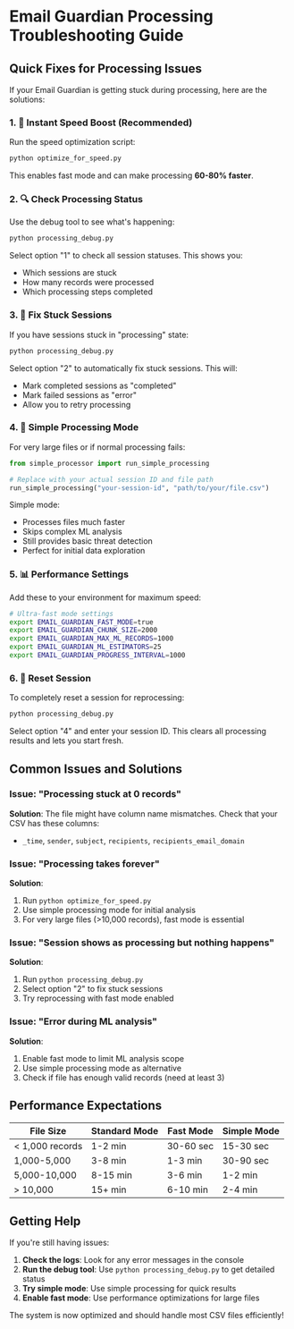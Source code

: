 # Email Guardian Processing Troubleshooting Guide

## Quick Fixes for Processing Issues

If your Email Guardian is getting stuck during processing, here are the solutions:

### 1. 🚀 Instant Speed Boost (Recommended)

Run the speed optimization script:
```bash
python optimize_for_speed.py
```

This enables fast mode and can make processing **60-80% faster**.

### 2. 🔍 Check Processing Status

Use the debug tool to see what's happening:
```bash
python processing_debug.py
```

Select option "1" to check all session statuses. This shows you:
- Which sessions are stuck
- How many records were processed
- Which processing steps completed

### 3. 🔧 Fix Stuck Sessions

If you have sessions stuck in "processing" state:
```bash
python processing_debug.py
```

Select option "2" to automatically fix stuck sessions. This will:
- Mark completed sessions as "completed"
- Mark failed sessions as "error"
- Allow you to retry processing

### 4. 🚿 Simple Processing Mode

For very large files or if normal processing fails:
```python
from simple_processor import run_simple_processing

# Replace with your actual session ID and file path
run_simple_processing("your-session-id", "path/to/your/file.csv")
```

Simple mode:
- Processes files much faster
- Skips complex ML analysis
- Still provides basic threat detection
- Perfect for initial data exploration

### 5. 📊 Performance Settings

Add these to your environment for maximum speed:

```bash
# Ultra-fast mode settings
export EMAIL_GUARDIAN_FAST_MODE=true
export EMAIL_GUARDIAN_CHUNK_SIZE=2000
export EMAIL_GUARDIAN_MAX_ML_RECORDS=1000
export EMAIL_GUARDIAN_ML_ESTIMATORS=25
export EMAIL_GUARDIAN_PROGRESS_INTERVAL=1000
```

### 6. 🔄 Reset Session

To completely reset a session for reprocessing:
```bash
python processing_debug.py
```

Select option "4" and enter your session ID. This clears all processing results and lets you start fresh.

## Common Issues and Solutions

### Issue: "Processing stuck at 0 records"
**Solution**: The file might have column name mismatches. Check that your CSV has these columns:
- `_time`, `sender`, `subject`, `recipients`, `recipients_email_domain`

### Issue: "Processing takes forever"
**Solution**: 
1. Run `python optimize_for_speed.py`
2. Use simple processing mode for initial analysis
3. For very large files (>10,000 records), fast mode is essential

### Issue: "Session shows as processing but nothing happens"
**Solution**:
1. Run `python processing_debug.py`
2. Select option "2" to fix stuck sessions
3. Try reprocessing with fast mode enabled

### Issue: "Error during ML analysis"
**Solution**:
1. Enable fast mode to limit ML analysis scope
2. Use simple processing mode as alternative
3. Check if file has enough valid records (need at least 3)

## Performance Expectations

| File Size | Standard Mode | Fast Mode | Simple Mode |
|-----------|---------------|-----------|-------------|
| < 1,000 records | 1-2 min | 30-60 sec | 15-30 sec |
| 1,000-5,000 | 3-8 min | 1-3 min | 30-90 sec |
| 5,000-10,000 | 8-15 min | 3-6 min | 1-2 min |
| > 10,000 | 15+ min | 6-10 min | 2-4 min |

## Getting Help

If you're still having issues:

1. **Check the logs**: Look for any error messages in the console
2. **Run the debug tool**: Use `python processing_debug.py` to get detailed status
3. **Try simple mode**: Use simple processing for quick results
4. **Enable fast mode**: Use performance optimizations for large files

The system is now optimized and should handle most CSV files efficiently!